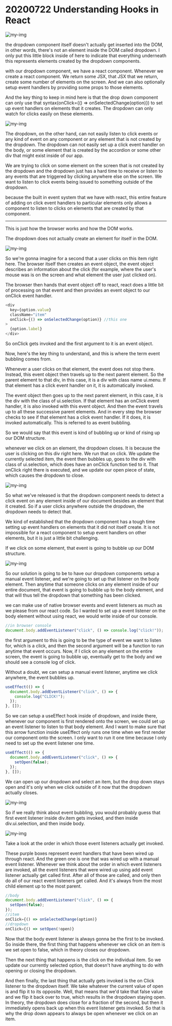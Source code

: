 # 20200722 Understanding Hooks in React

![my-img](img/200722-1.png)

the dropdown component itself doesn't actually get inserted into the DOM, in other words, there's not an element inside the DOM called dropdown. I only put this little block inside of here to indicate that everything underneath this represents elements created by the dropdown components.

with our dropdown component, we have a react component. Whenever we create a react component. We return some JSX, that JSX that we return, create some number of elements on the screen. And we can also optionally setup event handlers by providing some props to those elements.

And the key thing to keep in mind here is that the drop down component can only use that syntax(onClick={() => onSelectedChange(option)}) to set up event handlers on elements that it creates. The dropdown can only watch for clicks easily on these elements.

![my-img](img/200722-2.png)

The dropdown, on the other hand, can not easily listen to click events or any kind of event on any component or any element that is not created by the dropdown. The dropdown can not easily set up a click event handler on the body, or some element that is created by the accordion or some other div that might exist inside of our app.

We are trying to click on some element on the screen that is not created by the dropdown and the dropdown just has a hard time to receive or listen to any events that are triggered by clicking anywhere else on the screen. We want to listen to click events being issued to something outside of the dropdown.

because the built in event system that we have with react, this entire feature of adding on click event handlers to particular elements only allows a component to listen to clicks on elements that are created by that component.

---

This is just how the browser works and how the DOM works.

The dropdown does not actually create an element for itself in the DOM.

![my-img](img/200722-4.png)

So we're gonna imagine for a second that a user clicks on this item right here. The browser itself then creates an event object, the event object describes an information about the click (for example, where the user's mouse was is on the screen and what element the user just clicked on).

The browser then hands that event object off to react, react does a little bit of processing on that event and then provides an event object to our onClick event handler.

```js
<div
  key={option.value}
  className="item"
  onClick={() => onSelectedChange(option)} //this one
>
  {option.label}
</div>
```

So onClick gets invoked and the first argument to it is an event object.

Now, here's the key thing to understand, and this is where the term event bubbling comes from.

Whenever a user clicks on that element, the event does not stop there. Instead, this event object then travels up to the next parent element. So the parent element to that div, in this case, it is a div with class name ui.menu. If that element has a click event handler on it, it is automatically invoked.

The event object then goes up to the next parent element, in this case, it is the div with the class of ui.selection. If that element has an onClick event handler, it is also invoked with this event object. And then the event travels up to all these successive parent elements. And in every step the browser checks to see if that element has a click event handler. If it does, it is invoked automatically. This is referred to as event bubbling.

So we would say that this event is kind of bubbling up or kind of rising up our DOM structure.

whenever we click on an element, the dropdown closes. It is because the user is clicking on this div right here. We run that on click. We update the currently selected item, the event then bubbles up, goes to the div with class of ui.selection, which does have an onClick function tied to it. That onClick right there is executed, and we update our open piece of state, which causes the dropdown to close.

![my-img](img/200722-5.png)

So what we've released is that the dropdown component needs to detect a click event on any element inside of our document besides an element that it created. So if a user clicks anywhere outside the dropdown, the dropdown needs to detect that.

We kind of established that the dropdown component has a tough time setting up event handlers on elements that it did not itself create. It is not impossible for a react component to setup event handlers on other elements, but it is just a little bit challenging.

If we click on some element, that event is going to bubble up our DOM structure.

![my-img](img/200722-6.png)

So our solution is going to be to have our dropdown components setup a manual event listener, and we're going to set up that listener on the body element. Then anytime that someone clicks on any element inside of our entire document, that event is going to bubble up to the body element, and that will thus tell the dropdown that something has been clicked.

we can make use of native browser events and event listeners as much as we please from our react code. So I wanted to set up a event listener on the body element without using react, we would write inside of our console.

```js
//in browser console
document.body.addEventListener("click", () => console.log("click!"));
```

the first argument to this is going to be the type of event we want to listen for, which is a click, and then the second argument will be a function to run anytime that event occurs. Now, if I click on any element on the entire screen, the event is going to bubble up, eventually get to the body and we should see a console log of click.

Without a doubt, we can setup a manual event listener, anytime we click anywhere, the event bubbles up.

```js
useEffect(() => {
  document.body.addEventListener("click", () => {
    console.log("CLICK!");
  });
}, []);
```

So we can setup a useEffect hook inside of dropdown, and inside there, whenever our component is first rendered onto the screen, we could set up an event listener to listen to that body element. And I want to make sure that this arrow function inside useEffect only runs one time when we first render our component onto the screen. I only want to run it one time because I only need to set up the event listener one time.

```js
useEffect(() => {
  document.body.addEventListener("click", () => {
    setOpen(false);
  });
}, []);
```

We can open up our dropdown and select an item, but the drop down stays open and it's only when we click outside of it now that the dropdown actually closes.

![my-img](img/200722-8.png)

So if we really think about event bubbling, you would probably guess that first event listener inside div.item gets invoked, and then inside div.ui.selection, and then inside body.

![my-img](img/200722-7.png)

Take a look at the order in which those event listeners actually get invoked.

These purple boxes represent event handlers that have been wired up through react. And the green one is one that was wired up with a manual event listener. Whenever we think about the order in which event listeners are invoked, all the event listeners that were wired up using add event listener actually get called first. After all of those are called, and only then do all of our react event listeners get called. And it's always from the most child element up to the most parent.

```js
//body
document.body.addEventListener("click", () => {
  setOpen(false);
});
//item
onClick={() => onSelectedChange(option)}
//dropdown
onClick={() => setOpen(!open)}
```

Now that the body event listener is always gonna be the first to be invoked. So inside there, the first thing that happens whenever we click on an item is we set open to false, which in theory closes our dropdown.

Then the next thing that happens is the click on the individual item. So we update our currently selected option, that doesn't have anything to do with opening or closing the dropdown.

And then finally, the last thing that actually gets invoked is the on Click listener to the dropdown itself. We take whatever the current value of open is and flip it to its opposite. Well, that means that we'd take that false value and we flip it back over to true, which results in the dropdown staying open. In theory, the dropdown does close for a fraction of the second, but then it immediately opens back up when this event listener gets invoked. So that is why the drop down appears to always be open whenever we click on an item.
